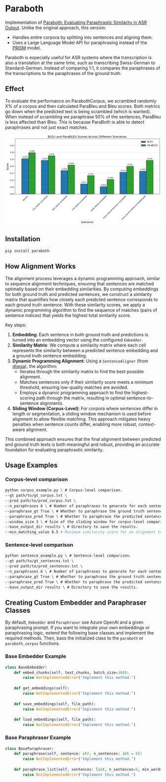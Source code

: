 # Paraboth

Implementation of [Paraboth: Evaluating Paraphrastic Similarity in ASR Output](https://aclanthology.org/2023.swisstext-1.3.pdf). Unlike the original approach, this version:
- Handles entire corpora by splitting into sentences and aligning them.
- Uses a Large Language Model API for paraphrasing instead of the [PRISM](https://github.com/thompsonb/prism) model.

Paraboth is especially useful for ASR systems where the transcription is also a translation at the same time, such as transcribing Swiss-German to Standard-German. Instead of comparing 1:1, it compares the paraphrases of the transcriptions to the paraphrases of the ground truth.


## Effect

To evaluate the performance on ParabothCorpus, we scrambled randomly X% of a corpus and then calculated ParaBleu and Bleu scores. Both metrics go down when the predicted text is being scrambled (which is wanted). When instead of scrambling we paraphrase 50% of the sentences, ParaBleu is less affected than Bleu. This is because ParaBoth is able to detect paraphrases and not just exact matches.

![ParaBoth vs. Bleu on Scrambled sentences](https://raw.githubusercontent.com/i4Ds/Paraboth/refs/heads/main/parableu.png)

## Installation

```bash
pip install paraboth
```

## How Alignment Works

The alignment process leverages a dynamic programming approach, similar to sequence alignment techniques, ensuring that sentences are matched optimally based on their embedding similarities. By computing embeddings for both ground truth and predicted sentences, we construct a similarity matrix that quantifies how closely each predicted sentence corresponds to each ground truth sentence. With these similarity scores, we apply a dynamic programming algorithm to find the sequence of matches (pairs of sentence indices) that yields the highest total similarity score.

Key steps:
1. **Embedding**: Each sentence in both ground truth and predictions is turned into an embedding vector using the configured `Embedder`.
2. **Similarity Matrix**: We compute a similarity matrix where each cell represents the similarity between a predicted sentence embedding and a ground truth sentence embedding.
3. **Dynamic Programming Alignment**: Using a `SentenceAligner` (from [dtwsa](https://pypi.org/project/dtwsa/0.1.0/)), the algorithm:
   - Iterates through the similarity matrix to find the best possible alignment.
   - Matches sentences only if their similarity score meets a minimum threshold, ensuring low-quality matches are avoided.
   - Employs a dynamic programming approach to find the highest-scoring path through the matrix, resulting in optimal sentence-to-sentence alignments.
4. **Sliding Window (Corpus-Level)**: For corpora where sentences differ in length or segmentation, a sliding window mechanism is used before alignment to allow flexible matching. This approach mitigates heavy penalties when sentence counts differ, enabling more robust, context-aware alignment.

This combined approach ensures that the final alignment between predicted and ground truth texts is both meaningful and robust, providing an accurate foundation for evaluating paraphrastic similarity.

## Usage Examples

### Corpus-level comparison
```bash
python corpus_example.py \ # Corpus-level comparison.
--gt path/to/gt_corpus.txt \
--pred path/to/pred_corpus.txt \
--n_paraphrases 6 \ # Number of paraphrases to generate for each sentence.
--paraphrase_gt True \ # Whether to paraphrase the ground truth sentences.
--paraphrase_pred True \ # Whether to paraphrase the predicted sentences.
--window_size 3 \ # Size of the sliding window for corpus-level comparison.
--base_output_dir results \ # Directory to save the results.
--min_matching_value 0.5 # Minimum similarity score for an alignment to even happen (see DTWSA documentation).
```

### Sentence-level comparison
```bash
python sentence_example.py \ # Sentence-level comparison.
--gt path/to/gt_sentences.txt \
--pred path/to/pred_sentences.txt \
--n_paraphrases 6 \ # Number of paraphrases to generate for each sentence.
--paraphrase_gt True \ # Whether to paraphrase the ground truth sentences.
--paraphrase_pred True \ # Whether to paraphrase the predicted sentences.
--base_output_dir results \ # Directory to save the results.
```

## Creating Custom Embedder and Paraphraser Classes

By default, `Embedder` and `Paraphraser` use Azure OpenAI and a given paraphrasing prompt. If you want to integrate your own embeddings or paraphrasing logic, extend the following base classes and implement the required methods. Then, bass the initialized class to the `paraboth` or `paraboth_corpus` functions.

### Base Embedder Example

```python
class BaseEmbedder:
    def embed_chunks(self, text_chunks, batch_size=100):
        raise NotImplementedError("Implement this method.")

    def get_embeddings(self):
        raise NotImplementedError("Implement this method.")

    def save_embeddings(self, file_path):
        raise NotImplementedError("Implement this method.")

    def load_embeddings(self, file_path):
        raise NotImplementedError("Implement this method.")
```

### Base Paraphraser Example

```python
class BaseParaphraser:
    def paraphrase(self, sentence: str, n_sentences: int = 6):
        raise NotImplementedError("Implement this method.")

    def paraphrase_list(self, sentences: list, n_sentences=6, min_words=3):
        raise NotImplementedError("Implement this method.")
```
